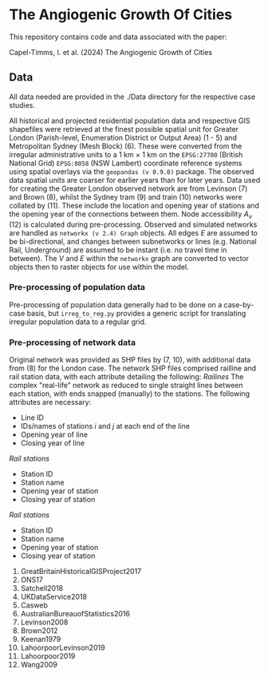 # The Angiogenic Growth Of Cities

This repository contains code and data associated with the paper:

Capel-Timms, I. et al. (2024) The Angiogenic Growth of Cities

## Data
All data needed are provided in the ./Data directory for the respective case studies. 

All historical and projected residential population data and respective GIS shapefiles were retrieved at the finest possible spatial unit for Greater London (Parish-level, Enumeration District or Output Area) (1 - 5) and Metropolitan Sydney (Mesh Block) (6). These were converted from the irregular administrative units to a 1 km $\times$ 1 km on the `EPSG:27700` (British National Grid) `EPSG:8058` (NSW Lambert) coordinate reference systems using spatial overlays via the `geopandas (v 0.9.0)` package. The observed data spatial units are coarser for earlier years than for later years. Data used for creating the Greater London observed network are from Levinson (7) and Brown (8), whilst the Sydney tram (9) and train (10) networks were collated by (11). These include the location and opening year of stations and the opening year of the connections between them. Node accessibility $A_{v}$ (12) is calculated during pre-processing. Observed and simulated networks are handled as `networkx (v 2.4) Graph` objects. All edges *E* are assumed to be bi-directional, and changes between subnetworks or lines (e.g. National Rail, Underground) are assumed to be instant (i.e. no travel time in between). The *V* and *E* within the `networkx` graph are converted to vector objects then to raster objects for use within the model.

### Pre-processing of population data
Pre-processing of population data generally had to be done on a case-by-case basis, but `irreg_to_reg.py` provides a generic script for translating irregular population data to a regular grid. 

### Pre-processing of network data
Original network was provided as SHP files by (7, 10), with additional data from (8) for the London case. The network SHP files comprised railline and rail station data, with each attribute detailing the following:
*Railines*
The complex "real-life" network as reduced to single straight lines between each station, with ends snapped (manually) to the stations. The following attributes are necessary:
- Line ID
- IDs/names of stations *i* and *j* at each end of the line
- Opening year of line
- Closing year of line

*Rail stations*
- Station ID
- Station name
- Opening year of station
- Closing year of station

*Rail stations*
- Station ID
- Station name
- Opening year of station
- Closing year of station



1. GreatBritainHistoricalGISProject2017
2. ONS17
3.  Satchell2018
4.   UKDataService2018
5.   Casweb
6.   AustralianBureauofStatistics2016
7.   Levinson2008
8.   Brown2012
9.   Keenan1979
10.   LahoorpoorLevinson2019
11.   Lahoorpoor2019
12.   Wang2009
